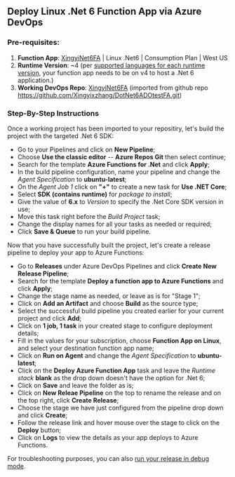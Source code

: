 ## Deploy Linux .Net 6 Function App via Azure DevOps

### Pre-requisites:
1. **Function App**: [XingyiNet6FA](https://ms.portal.azure.com/#@microsoft.onmicrosoft.com/resource/subscriptions/83e0d97e-09ce-4ef1-b908-b07072b805e3/resourcegroups/LinuxConsumption/providers/Microsoft.Web/sites/XingyiNet6FA/appServices) | Linux .Net6 | Consumption Plan | West US 
2. **Runtime Version**: ~4 (per [supported languages for each runtime version](https://docs.microsoft.com/en-us/azure/azure-functions/functions-versions?tabs=in-process%2Cv4&pivots=programming-language-csharp#languages), your function app needs to be on v4 to host a .Net 6 application.)
3. **Working DevOps Repo**: [XingyiNet6FA](https://dev.azure.com/xingyifakedevops/_git/XingyiNet6FA) (imported from github repo https://github.com/Xingyixzhang/DotNet6ADOtestFA.git)

### Step-By-Step Instructions
Once a working project has been imported to your repositiry, let's build the project with the targeted .Net 6 SDK:
- Go to your Pipelines and click on **New Pipeline**;
- Choose **Use the classic editor** -- **Azure Repos Git** then select continue;
- Search for the template **Azure Functions for .Net** and click **Apply**;
- In the build pipeline configuration, name your pipeline and change the *Agent Specification* to **ubuntu-latest**;
- On the *Agent Job 1* click on **"+"** to create a new task for **Use .NET Core**;
- Select **SDK (contains runtime)** for *package to install*;
- Give the value of **6.x** to *Version* to specify the .Net Core SDK version in use;
- Move this task right before the *Build Project* task;
- Change the display names for all your tasks as needed or required;
- Click **Save & Queue** to run your build pipeline.

Now that you have successfully built the project, let's create a release pipeline to deploy your app to Azure Functions:
- Go to **Releases** under Azure DevOps Pipelines and click **Create New Release Pipeline**;
- Search for the template **Deploy a function app to Azure Functions** and click **Apply**;
- Change the stage name as needed, or leave as is for "Stage 1";
- Click on **Add an Artifact** and choose **Build** as the source type;
- Select the successful build pipeline you created earlier for your current project and click **Add**;
- Click on **1 job, 1 task** in your created stage to configure deployment details;
- Fill in the values for your subscription, choose **Function App on Linux**, and select your destination function app name;
- Click on **Run on Agent** and change the *Agent Specification* to **ubuntu-latest**;
- Click on the **Deploy Azure Function App** task and leave the *Runtime stack* **blank** as the drop down doesn't have the option for .Net 6;
- Click on **Save** and leave the folder as is;
- Click on **New Releae Pipeline** on the top to rename the release and on the top right, click **Create Release**;
- Choose the stage we have just configured from the pipeline drop down and click **Create**;
- Follow the release link and hover mouse over the stage to click on the **Deploy** button;
- Click on **Logs** to view the details as your app deploys to Azure Functions.

For troubleshooting purposes, you can also [run your release in debug mode](https://docs.microsoft.com/en-us/azure/devops/pipelines/release/variables?view=azure-devops&tabs=batch#run-a-release-in-debug-mode).
